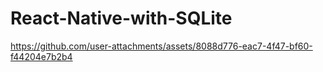 ﻿# React-Native-with-SQLite




https://github.com/user-attachments/assets/8088d776-eac7-4f47-bf60-f44204e7b2b4


